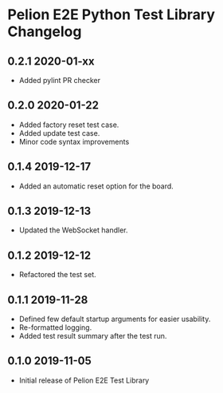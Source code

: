# Pelion E2E Python Test Library Changelog


## 0.2.1  2020-01-xx
- Added pylint PR checker

## 0.2.0  2020-01-22
- Added factory reset test case.
- Added update test case.
- Minor code syntax improvements

## 0.1.4  2019-12-17
- Added an automatic reset option for the board.

## 0.1.3  2019-12-13
- Updated the WebSocket handler.

## 0.1.2  2019-12-12
- Refactored the test set.

## 0.1.1  2019-11-28
- Defined few default startup arguments for easier usability.
- Re-formatted logging.
- Added test result summary after the test run.

## 0.1.0  2019-11-05
- Initial release of Pelion E2E Test Library
